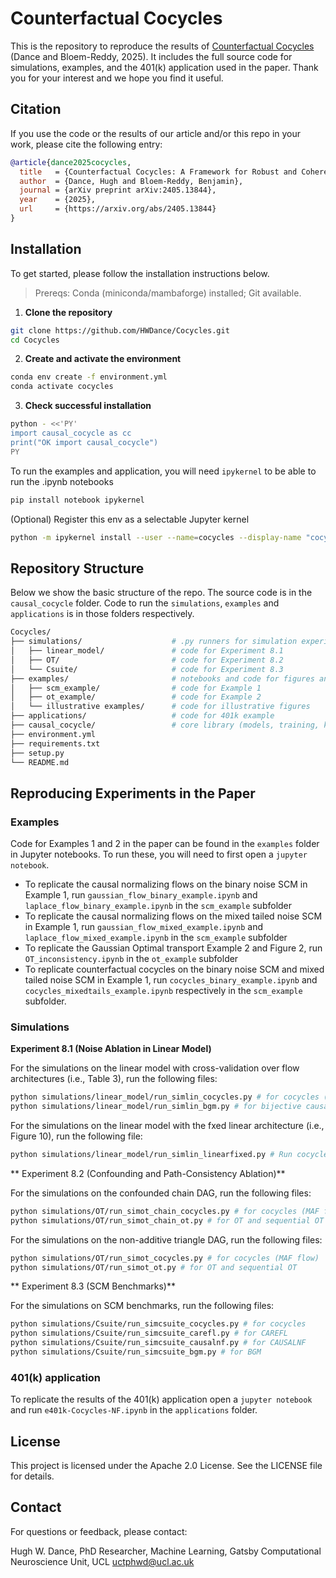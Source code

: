 # Counterfactual Cocycles
This is the repository to reproduce the results of [Counterfactual Cocycles](https://arxiv.org/abs/2405.13844) (Dance and Bloem-Reddy, 2025). It includes the full source code for simulations, examples, and the 401(k) application used in the paper. Thank you for your interest and we hope you find it useful.

## Citation
If you use the code or the results of our article and/or this repo in your work, please cite the following entry:
```bibtex
@article{dance2025cocycles,
  title   = {Counterfactual Cocycles: A Framework for Robust and Coherent Counterfactual Transports},
  author  = {Dance, Hugh and Bloem-Reddy, Benjamin},
  journal = {arXiv preprint arXiv:2405.13844},
  year    = {2025},
  url     = {https://arxiv.org/abs/2405.13844}
}
```

## Installation

To get started, please follow the installation instructions below.

> Prereqs: Conda (miniconda/mambaforge) installed; Git available.

1. **Clone the repository**
```bash
git clone https://github.com/HWDance/Cocycles.git
cd Cocycles
```
   
2. **Create and activate the environment**
  ```bash
  conda env create -f environment.yml
  conda activate cocycles
  ```
3. **Check successful installation**
  ```bash
  python - <<'PY'
  import causal_cocycle as cc
  print("OK import causal_cocycle")
  PY
  ```

To run the examples and application, you will need ```ipykernel``` to be able to run the .ipynb notebooks
```bash
pip install notebook ipykernel
```
(Optional) Register this env as a selectable Jupyter kernel
```bash
python -m ipykernel install --user --name=cocycles --display-name "cocycles"
```
## Repository Structure
Below we show the basic structure of the repo. The source code is in the ```causal_cocycle``` folder. Code to run the ```simulations```, ```examples``` and ```applications``` is in those folders respectively. 
```bash
Cocycles/
├── simulations/                    # .py runners for simulation experiments (and *_hpc.py for clusters)
│   ├── linear_model/               # code for Experiment 8.1
│   ├── OT/                         # code for Experiment 8.2
│   └── Csuite/                     # code for Experiment 8.3
├── examples/                       # notebooks and code for figures and examples
│   ├── scm_example/                # code for Example 1
│   ├── ot_example/                 # code for Example 2
│   └── illustrative examples/      # code for illustrative figures
├── applications/                   # code for 401k example
├── causal_cocycle/                 # core library (models, training, kernels)
├── environment.yml
├── requirements.txt
├── setup.py
└── README.md
```

## Reproducing Experiments in the Paper

### Examples
Code for Examples 1 and 2 in the paper can be found in the ```examples``` folder in Jupyter notebooks. To run these, you will need to first open a ```jupyter notebook```.

- To replicate the causal normalizing flows on the binary noise SCM in Example 1, run ```gaussian_flow_binary_example.ipynb``` and ```laplace_flow_binary_example.ipynb``` in the ```scm_example``` subfolder
- To replicate the causal normalizing flows on the mixed tailed noise SCM in Example 1, run ```gaussian_flow_mixed_example.ipynb``` and ```laplace_flow_mixed_example.ipynb``` in the ```scm_example``` subfolder
- To replicate the Gaussian Optimal transport Example 2 and Figure 2, run ```OT_inconsistency.ipynb``` in the ```ot_example``` subfolder
- To replicate counterfactual cocycles on the binary noise SCM and mixed tailed noise SCM in Example 1, run ```cocycles_binary_example.ipynb``` and ```cocycles_mixedtails_example.ipynb``` respectively in the ```scm_example``` subfolder.

### Simulations

**Experiment 8.1 (Noise Ablation in Linear Model)**

For the simulations on the linear model with cross-validation over flow architectures (i.e., Table 3), run the following files:
```bash
python simulations/linear_model/run_simlin_cocycles.py # for cocycles (CMMD-V/CMMD-U)
python simulations/linear_model/run_simlin_bgm.py # for bijective causal models with different base distributions
```
For the simulations on the linear model with the fxed linear architecture (i.e., Figure 10), run the following file:
```bash
python simulations/linear_model/run_simlin_linearfixed.py # Run cocycles, maximum-likelihood BGMs and URR BGMs with fixed linear architecture
```

** Experiment 8.2 (Confounding and Path-Consistency Ablation)**

For the simulations on the confounded chain DAG, run the following files:
```bash
python simulations/OT/run_simot_chain_cocycles.py # for cocycles (MAF flow)
python simulations/OT/run_simot_chain_ot.py # for OT and sequential OT
```

For the simulations on the non-additive triangle DAG, run the following files:
```bash
python simulations/OT/run_simot_cocycles.py # for cocycles (MAF flow)
python simulations/OT/run_simot_ot.py # for OT and sequential OT
```

** Experiment 8.3 (SCM Benchmarks)**

For the simulations on SCM benchmarks, run the following files:
```bash
python simulations/Csuite/run_simcsuite_cocycles.py # for cocycles
python simulations/Csuite/run_simcsuite_carefl.py # for CAREFL
python simulations/Csuite/run_simcsuite_causalnf.py # for CAUSALNF
python simulations/Csuite/run_simcsuite_bgm.py # for BGM
```


### 401(k) application
To replicate the results of the 401(k) application open a ```jupyter notebook``` and run ```e401k-Cocycles-NF.ipynb``` in the ```applications``` folder.

## License
This project is licensed under the Apache 2.0 License. See the LICENSE file for details.

## Contact
For questions or feedback, please contact:

Hugh W. Dance,
PhD Researcher, Machine Learning,
Gatsby Computational Neuroscience Unit, UCL
uctphwd@ucl.ac.uk
